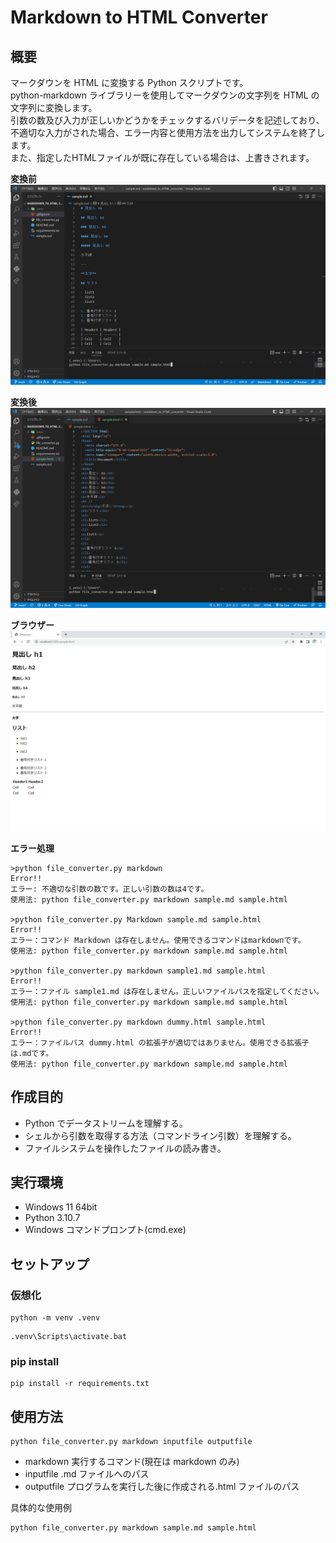 # Markdown to HTML Converter

## 概要

<p>
  マークダウンを HTML に変換する Python スクリプトです。
  <br>
  python-markdown ライブラリーを使用してマークダウンの文字列を HTML の文字列に変換します。
  <br>
  引数の数及び入力が正しいかどうかをチェックするバリデータを記述しており、不適切な入力がされた場合、エラー内容と使用方法を出力してシステムを終了します。
  <br>
  また、指定したHTMLファイルが既に存在している場合は、上書きされます。
</p>

**変換前**
![sample md - markdown_to_HTML_converter](./uploads//sample.md-markdown_to_HTML_converter.png)

**変換後**
![sample html - markdown_to_HTML_converter](./uploads/sample.html-markdown_to_HTML_converter.png)

**ブラウザー**
![browser-markdown_to_HTML_converter](./uploads/browser-markdown_to_HTML_converter.png)

**エラー処理**

```
>python file_converter.py markdown
Error!!
エラー: 不適切な引数の数です。正しい引数の数は4です。
使用法: python file_converter.py markdown sample.md sample.html

>python file_converter.py Markdown sample.md sample.html
Error!!
エラー：コマンド Markdown は存在しません。使用できるコマンドはmarkdownです。
使用法: python file_converter.py markdown sample.md sample.html

>python file_converter.py markdown sample1.md sample.html
Error!!
エラー：ファイル sample1.md は存在しません。正しいファイルパスを指定してください。
使用法: python file_converter.py markdown sample.md sample.html

>python file_converter.py markdown dummy.html sample.html
Error!!
エラー：ファイルパス dummy.html の拡張子が適切ではありません。使用できる拡張子は.mdです。
使用法: python file_converter.py markdown sample.md sample.html
```

## 作成目的

- Python でデータストリームを理解する。
- シェルから引数を取得する方法（コマンドライン引数）を理解する。
- ファイルシステムを操作したファイルの読み書き。

## 実行環境

- Windows 11 64bit
- Python 3.10.7
- Windows コマンドプロンプト(cmd.exe)

## セットアップ

### 仮想化

```shell
python -m venv .venv
```

```shell
.venv\Scripts\activate.bat
```

### pip install

```shell
pip install -r requirements.txt
```

## 使用方法

```shell
python file_converter.py markdown inputfile outputfile
```

- markdown 実行するコマンド(現在は markdown のみ)
- inputfile .md ファイルへのパス
- outputfile プログラムを実行した後に作成される.html ファイルのパス

具体的な使用例

```shell
python file_converter.py markdown sample.md sample.html
```

